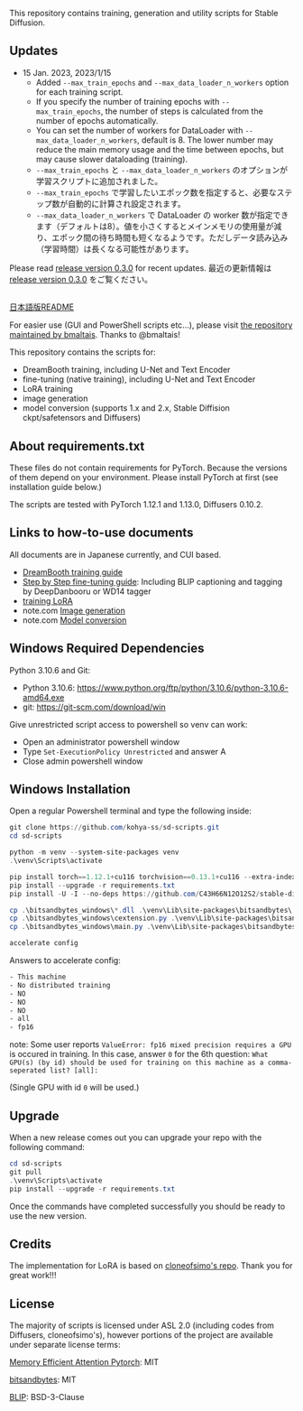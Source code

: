 This repository contains training, generation and utility scripts for Stable Diffusion.

## Updates

- 15 Jan. 2023, 2023/1/15
  - Added ``--max_train_epochs`` and ``--max_data_loader_n_workers`` option for each training script. 
  - If you specify the number of training epochs with ``--max_train_epochs``, the number of steps is calculated from the number of epochs automatically.
  - You can set the number of workers for DataLoader with ``--max_data_loader_n_workers``, default is 8. The lower number may reduce the main memory usage and the time between epochs, but may cause slower dataloading (training).
  - ``--max_train_epochs`` と ``--max_data_loader_n_workers`` のオプションが学習スクリプトに追加されました。
  - ``--max_train_epochs`` で学習したいエポック数を指定すると、必要なステップ数が自動的に計算され設定されます。
  - ``--max_data_loader_n_workers`` で DataLoader の worker 数が指定できます（デフォルトは8）。値を小さくするとメインメモリの使用量が減り、エポック間の待ち時間も短くなるようです。ただしデータ読み込み（学習時間）は長くなる可能性があります。

Please read [release version 0.3.0](https://github.com/kohya-ss/sd-scripts/releases/tag/v0.3.0) for recent updates.
最近の更新情報は [release version 0.3.0](https://github.com/kohya-ss/sd-scripts/releases/tag/v0.3.0) をご覧ください。

##

[日本語版README](./README-ja.md)

For easier use (GUI and PowerShell scripts etc...), please visit [the repository maintained by bmaltais](https://github.com/bmaltais/kohya_ss). Thanks to @bmaltais!

This repository contains the scripts for:

* DreamBooth training, including U-Net and Text Encoder
* fine-tuning (native training), including U-Net and Text Encoder
* LoRA training
* image generation
* model conversion (supports 1.x and 2.x, Stable Diffision ckpt/safetensors and Diffusers)

## About requirements.txt

These files do not contain requirements for PyTorch. Because the versions of them depend on your environment. Please install PyTorch at first (see installation guide below.) 

The scripts are tested with PyTorch 1.12.1 and 1.13.0, Diffusers 0.10.2.

## Links to how-to-use documents

All documents are in Japanese currently, and CUI based.

* [DreamBooth training guide](./train_db_README-ja.md)
* [Step by Step fine-tuning guide](./fine_tune_README_ja.md):
Including BLIP captioning and tagging by DeepDanbooru or WD14 tagger
* [training LoRA](./train_network_README-ja.md)
* note.com [Image generation](https://note.com/kohya_ss/n/n2693183a798e)
* note.com [Model conversion](https://note.com/kohya_ss/n/n374f316fe4ad)

## Windows Required Dependencies

Python 3.10.6 and Git:

- Python 3.10.6: https://www.python.org/ftp/python/3.10.6/python-3.10.6-amd64.exe
- git: https://git-scm.com/download/win

Give unrestricted script access to powershell so venv can work:

- Open an administrator powershell window
- Type `Set-ExecutionPolicy Unrestricted` and answer A
- Close admin powershell window

## Windows Installation

Open a regular Powershell terminal and type the following inside:

```powershell
git clone https://github.com/kohya-ss/sd-scripts.git
cd sd-scripts

python -m venv --system-site-packages venv
.\venv\Scripts\activate

pip install torch==1.12.1+cu116 torchvision==0.13.1+cu116 --extra-index-url https://download.pytorch.org/whl/cu116
pip install --upgrade -r requirements.txt
pip install -U -I --no-deps https://github.com/C43H66N12O12S2/stable-diffusion-webui/releases/download/f/xformers-0.0.14.dev0-cp310-cp310-win_amd64.whl

cp .\bitsandbytes_windows\*.dll .\venv\Lib\site-packages\bitsandbytes\
cp .\bitsandbytes_windows\cextension.py .\venv\Lib\site-packages\bitsandbytes\cextension.py
cp .\bitsandbytes_windows\main.py .\venv\Lib\site-packages\bitsandbytes\cuda_setup\main.py

accelerate config

```

Answers to accelerate config:

```txt
- This machine
- No distributed training
- NO
- NO
- NO
- all
- fp16
```

note: Some user reports ``ValueError: fp16 mixed precision requires a GPU`` is occured in training. In this case, answer `0` for the 6th question: 
``What GPU(s) (by id) should be used for training on this machine as a comma-seperated list? [all]:`` 

(Single GPU with id `0` will be used.)

## Upgrade

When a new release comes out you can upgrade your repo with the following command:

```powershell
cd sd-scripts
git pull
.\venv\Scripts\activate
pip install --upgrade -r requirements.txt
```

Once the commands have completed successfully you should be ready to use the new version.

## Credits

The implementation for LoRA is based on [cloneofsimo's repo](https://github.com/cloneofsimo/lora). Thank you for great work!!!

## License

The majority of scripts is licensed under ASL 2.0 (including codes from Diffusers, cloneofsimo's), however portions of the project are available under separate license terms:

[Memory Efficient Attention Pytorch](https://github.com/lucidrains/memory-efficient-attention-pytorch): MIT

[bitsandbytes](https://github.com/TimDettmers/bitsandbytes): MIT

[BLIP](https://github.com/salesforce/BLIP): BSD-3-Clause
